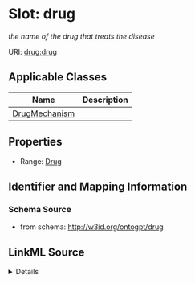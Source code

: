 # Slot: drug
_the name of the drug that treats the disease_


URI: [drug:drug](http://w3id.org/ontogpt/drug/drug)



<!-- no inheritance hierarchy -->




## Applicable Classes

| Name | Description |
| --- | --- |
[DrugMechanism](DrugMechanism.md) | 






## Properties

* Range: [Drug](Drug.md)







## Identifier and Mapping Information







### Schema Source


* from schema: http://w3id.org/ontogpt/drug




## LinkML Source

<details>
```yaml
name: drug
description: the name of the drug that treats the disease
from_schema: http://w3id.org/ontogpt/drug
rank: 1000
alias: drug
owner: DrugMechanism
domain_of:
- DrugMechanism
range: Drug

```
</details>